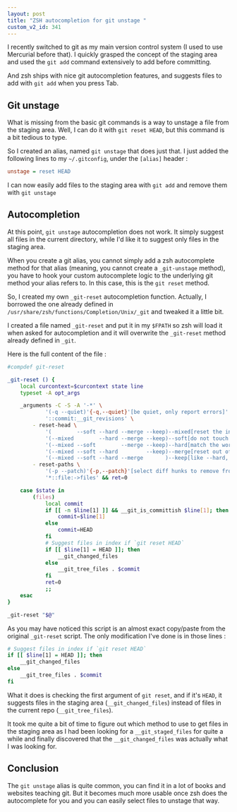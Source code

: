 ```yaml
---
layout: post
title: "ZSH autocompletion for git unstage "
custom_v2_id: 341
---
```


I recently switched to git as my main version control system (I used to use
Mercurial before that). I quickly grasped the concept of the staging area and
used the `git add` command extensively to add before committing.

And zsh ships with nice git autocompletion features, and suggests files to add
with `git add` when you press Tab.

## Git unstage

What is missing from the basic git commands is a way to unstage a file from
the staging area. Well, I can do it with `git reset HEAD`, but this command is
a bit tedious to type.

So I created an alias, named `git unstage` that does just that. I just added
the following lines to my `~/.gitconfig`, under the `[alias]` header :


```ini
unstage = reset HEAD
```

I can now easily add files to the staging area with `git add` and remove them
with `git unstage`

## Autocompletion

At this point, `git unstage` autocompletion does not work. It simply suggest
all files in the current directory, while I'd like it to suggest only files in
the staging area.

When you create a git alias, you cannot simply add a zsh autocomplete method
for that alias (meaning, you cannot create a `_git-unstage` method), you have
to hook your custom autocomplete logic to the underlying git method your alias
refers to. In this case, this is the `git reset` method.

So, I created my own `_git-reset` autocompletion function. Actually, I
borrowed the one already defined in
`/usr/share/zsh/functions/Completion/Unix/_git` and tweaked it a little bit.

I created a file named `_git-reset` and put it in my `$FPATH` so zsh will load
it when asked for autocompletion and it will overwrite the `_git-reset` method
already defined in `_git`.

Here is the full content of the file :


```sh
#compdef git-reset

_git-reset () {
    local curcontext=$curcontext state line
    typeset -A opt_args

    _arguments -C -S -A '-*' \
            '(-q --quiet)'{-q,--quiet}'[be quiet, only report errors]' \
            '::commit:__git_revisions' \
        - reset-head \
            '(        --soft --hard --merge --keep)--mixed[reset the index but not the working tree (default)]' \
            '(--mixed        --hard --merge --keep)--soft[do not touch the index file nor the working tree]' \
            '(--mixed --soft        --merge --keep)--hard[match the working tree and index to the given tree]' \
            '(--mixed --soft --hard         --keep)--merge[reset out of a conflicted merge]' \
            '(--mixed --soft --hard --merge       )--keep[like --hard, but keep local working tree changes]' \
        - reset-paths \
            '(-p --patch)'{-p,--patch}'[select diff hunks to remove from the index]' \
            '*::file:->files' && ret=0

    case $state in
        (files)
            local commit
            if [[ -n $line[1] ]] && __git_is_committish $line[1]; then
                commit=$line[1]
            else
                commit=HEAD
            fi
            # Suggest files in index if `git reset HEAD`
            if [[ $line[1] = HEAD ]]; then
                __git_changed_files
            else
                __git_tree_files . $commit
            fi
            ret=0
            ;;
    esac
}

_git-reset "$@"
```


As you may have noticed this script is an almost exact copy/paste from the
original `_git-reset` script. The only modification I've done is in those
lines :


```sh
# Suggest files in index if `git reset HEAD`
if [[ $line[1] = HEAD ]]; then
    __git_changed_files
else
    __git_tree_files . $commit
fi
```

What it does is checking the first argument of `git reset`, and if it's
`HEAD`, it suggests files in the staging area (`__git_changed_files`) instead
of files in the current repo (`__git_tree_files`).

It took me quite a bit of time to figure out which method to use to get files
in the staging area as I had been looking for a `__git_staged_files` for quite
a while and finally discovered that the `__git_changed_files` was actually
what I was looking for.

## Conclusion

The `git unstage` alias is quite common, you can find it in a lot of books and
websites teaching git. But it becomes much more usable once zsh does the
autocomplete for you and you can easily select files to unstage that way.


